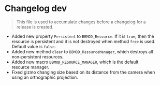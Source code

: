 # Changelog dev
> This file is used to accumulate changes before a changelog for a release is
> created.

* Added new property `Persistent` to `BBMOD_Resource`. If it is `true`, then the resource is persistent and it is not destroyed when method `free` is used. Default value is `false`.
* Added new method `clear` to `BBMOD_ResourceManager`, which destroys all non-persistent resources.
* Added new macro `BBMOD_RESOURCE_MANAGER`, which is the default resource manager.
* Fixed gizmo changing size based on its distance from the camera when using an orthographic projection.
